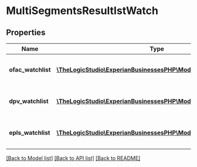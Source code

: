 # MultiSegmentsResultIstWatch

## Properties
Name | Type | Description | Notes
------------ | ------------- | ------------- | -------------
**ofac_watchlist** | [**\TheLogicStudio\ExperianBusinessesPHP\Model\ISTWatchlistResult[]**](ISTWatchlistResult.md) | Array containing OFAC Watch list | [optional] 
**dpv_watchlist** | [**\TheLogicStudio\ExperianBusinessesPHP\Model\ISTWatchlistResult[]**](ISTWatchlistResult.md) | Array containing DPV Watch list | [optional] 
**epls_watchlist** | [**\TheLogicStudio\ExperianBusinessesPHP\Model\ISTWatchlistResult[]**](ISTWatchlistResult.md) | Array containing EPLS Watch list | [optional] 

[[Back to Model list]](../README.md#documentation-for-models) [[Back to API list]](../README.md#documentation-for-api-endpoints) [[Back to README]](../README.md)


